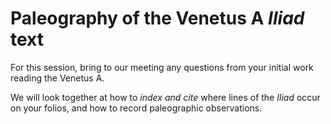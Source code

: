 # Paleography of the Venetus A *Iliad* text #

For this session, bring to our meeting any questions from your initial work reading the Venetus A.

We will look together at how to *index and cite* where lines of the *Iliad* occur on your folios, and how to record paleographic observations.

